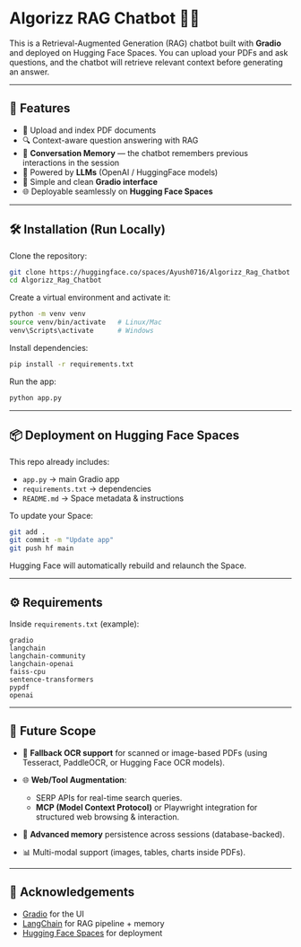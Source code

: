 # Algorizz RAG Chatbot 🤖📄

This is a Retrieval-Augmented Generation (RAG) chatbot built with **Gradio** and deployed on Hugging Face Spaces.
You can upload your PDFs and ask questions, and the chatbot will retrieve relevant context before generating an answer.

---

## 🚀 Features

* 📂 Upload and index PDF documents
* 🔍 Context-aware question answering with RAG
* 🧠 **Conversation Memory** — the chatbot remembers previous interactions in the session
* 🤖 Powered by **LLMs** (OpenAI / HuggingFace models)
* 🎨 Simple and clean **Gradio interface**
* 🌐 Deployable seamlessly on **Hugging Face Spaces**

---

## 🛠️ Installation (Run Locally)

Clone the repository:

```bash
git clone https://huggingface.co/spaces/Ayush0716/Algorizz_Rag_Chatbot
cd Algorizz_Rag_Chatbot
```

Create a virtual environment and activate it:

```bash
python -m venv venv
source venv/bin/activate   # Linux/Mac
venv\Scripts\activate      # Windows
```

Install dependencies:

```bash
pip install -r requirements.txt
```

Run the app:

```bash
python app.py
```

---

## 📦 Deployment on Hugging Face Spaces

This repo already includes:

* `app.py` → main Gradio app
* `requirements.txt` → dependencies
* `README.md` → Space metadata & instructions

To update your Space:

```bash
git add .
git commit -m "Update app"
git push hf main
```

Hugging Face will automatically rebuild and relaunch the Space.

---

## ⚙️ Requirements

Inside `requirements.txt` (example):

```
gradio
langchain
langchain-community
langchain-openai
faiss-cpu
sentence-transformers
pypdf
openai
```

---

## 🔮 Future Scope

* 📝 **Fallback OCR support** for scanned or image-based PDFs (using Tesseract, PaddleOCR, or Hugging Face OCR models).
* 🌐 **Web/Tool Augmentation**:

  * SERP APIs for real-time search queries.
  * **MCP (Model Context Protocol)** or Playwright integration for structured web browsing & interaction.
* 🔧 **Advanced memory** persistence across sessions (database-backed).
* 📊 Multi-modal support (images, tables, charts inside PDFs).

---

## 🙌 Acknowledgements

* [Gradio](https://gradio.app/) for the UI
* [LangChain](https://www.langchain.com/) for RAG pipeline + memory
* [Hugging Face Spaces](https://huggingface.co/spaces) for deployment
